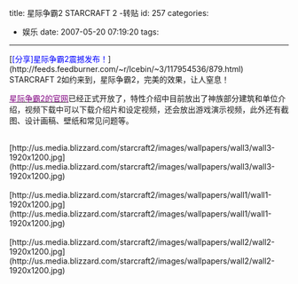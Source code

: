 title: 星际争霸2  STARCRAFT 2  -转贴
id: 257
categories:
  - 娱乐
date: 2007-05-20 07:19:20
tags:
---

<div id="msgcns!9697D6160EFEBC17!1057" class="bvMsg"><div>[<font color="#0000ff">[分享]星际争霸2震撼发布！</font>](http://feeds.feedburner.com/~r/Icebin/~3/117954536/879.html) 
<div><font color="#0000ff"></font></div>
<div>
STARCRAFT 2如约来到，星际争霸2，完美的效果，让人窒息！

[<u><font color="#800080">星际争霸2的官网</font></u>](http://www.starcraft2.com/)已经正式开放了，特性介绍中目前放出了神族部分建筑和单位介绍，视频下载中可以下载介绍片和设定视频，还会放出游戏演示视频，此外还有截图、设计画稿、壁纸和常见问题等。</div>
<div> </div>
<div>
[http://us.media.blizzard.com/starcraft2/images/wallpapers/wall3/wall3-1920x1200.jpg](http://us.media.blizzard.com/starcraft2/images/wallpapers/wall3/wall3-1920x1200.jpg)</div>
<div> </div>
<div>[http://us.media.blizzard.com/starcraft2/images/wallpapers/wall1/wall1-1920x1200.jpg](http://us.media.blizzard.com/starcraft2/images/wallpapers/wall1/wall1-1920x1200.jpg)</div>
<div> </div>
<div>[http://us.media.blizzard.com/starcraft2/images/wallpapers/wall2/wall2-1920x1200.jpg](http://us.media.blizzard.com/starcraft2/images/wallpapers/wall2/wall2-1920x1200.jpg)</div></div></div>